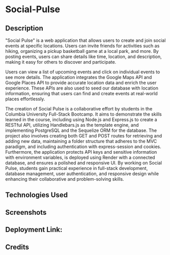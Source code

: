 # Social-Pulse

## Description

"Social Pulse" is a web application that allows users to create and join social events at specific locations. Users can invite friends for activities such as hiking, organizing a pickup basketball game at a local park, and more. By posting events, users can share details like time, location, and description, making it easy for others to discover and participate.

Users can view a list of upcoming events and click on individual events to see more details. The application integrates the Google Maps API and Google Places API to provide accurate location data and enrich the user experience. These APIs are also used to seed our database with location information, ensuring that users can find and create events at real-world places effortlessly.

The creation of Social Pulse is a collaborative effort by students in the Columbia University Full-Stack Bootcamp. It aims to demonstrate the skills learned in the course, including using Node.js and Express.js to create a RESTful API, utilizing Handlebars.js as the template engine, and implementing PostgreSQL and the Sequelize ORM for the database. The project also involves creating both GET and POST routes for retrieving and adding new data, maintaining a folder structure that adheres to the MVC paradigm, and including authentication with express-session and cookies. Furthermore, the application protects API keys and sensitive information with environment variables, is deployed using Render with a connected database, and ensures a polished and responsive UI. By working on Social Pulse, students gain practical experience in full-stack development, database management, user authentication, and responsive design while enhancing their collaborative and problem-solving skills.


## Technologies Used


## Screenshots


## Deployment Link:


## Credits
